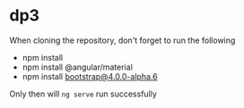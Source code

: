 # dp3

When cloning the repository, don't forget to run the following

* npm install
* npm install @angular/material
* npm install bootstrap@4.0.0-alpha.6

Only then will `ng serve` run successfully
